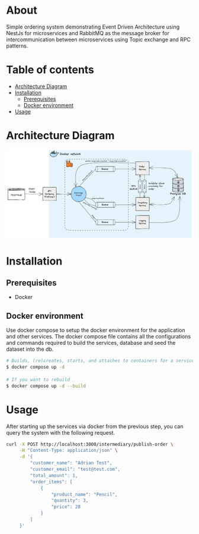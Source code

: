 # About

Simple ordering system demonstrating Event Driven Architecture using NestJs for microservices and RabbitMQ as the message broker for intercommunication between microservices using Topic exchange and RPC patterns.

# Table of contents

<!--ts-->

- [Architecture Diagram](#architecture-diagram)
- [Installation](#installation)
  - [Prerequisites](#prerequisites)
  - [Docker environment](#docker-environment)
- [Usage](#usage)
<!--te-->

# Architecture Diagram

![Architecture Diagram](/architecture.png)

# Installation

## Prerequisites

- Docker

## Docker environment

Use docker compose to setup the docker environment for the application and other services. The docker compose file contains all the configurations and commands required to build the services, database and seed the dataset into the db.

```bash
# Builds, (re)creates, starts, and attaches to containers for a service in detached mode. Ommit -d if you don't want to run in detached mode.
$ docker compose up -d

# If you want to rebuild
$ docker compose up -d --build
```

# Usage

After starting up the services via docker from the previous step, you can query the system with the following request.

```bash
curl -X POST http://localhost:3000/intermediary/publish-order \
     -H "Content-Type: application/json" \
     -d '{
         "customer_name": "Adrian Test",
         "customer_email": "test@test.com",
         "total_amount": 1,
         "order_items": [
             {
                 "product_name": "Pencil",
                 "quantity": 3,
                 "price": 20
             }
         ]
     }'
```